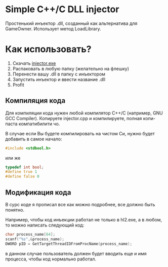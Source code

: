 # Simple C++/C DLL injector

Простенький инъектор .dll, созданный как альтернатива для GameOwner. Использует метод LoadLibrary.

# Как использовать?

1) Скачать [injector.exe](https://github.com/catpiza/injector/raw/master/injector.exe)
2) Распаковать в любую папку (желательно на флешку)
3) Перенести вашу .dll в папку с инъектором
4) Запустить инъектор и ввести название .dll
5) Profit

## Компиляция кода ##

Для компиляции кода нужен любой компилятор C++/C (например, GNU GCC Compiler). 
Копируете injector.cpp и компилируете, полная копи-паста компатибилити чо.

В случае если Вы будете компилировать на чистом Си, нужно будет добавить в самое начало:
```C
#include <stdbool.h>
```
или же
```C
typedef int bool;
#define true 1
#define false 0
```

## Модификация кода ##

В сурс коде я прописал все как можно подробнее, все должно быть понятно.

Например, чтобы код инъекции работал не только в hl2.exe, а в любом, то можно написать следующий код:
```C++
char process_name[64];
scanf("%s",&process_name);
DWORD pID = GetTargetThreadIDFromProcName(process_name);
```
в данном случае пользователь должен будет вводить еще и имя процесса, чтобы код нормально работал.
